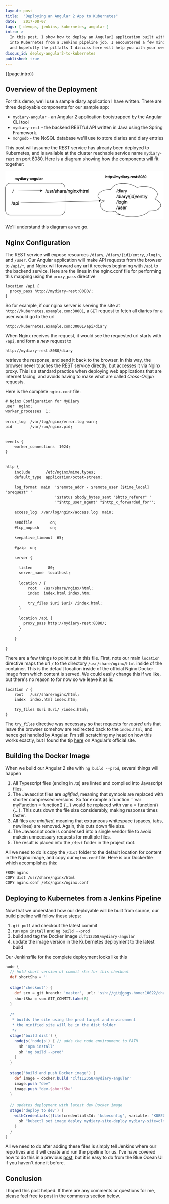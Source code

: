 ```yaml
---
layout: post
title:  "Deploying an Angular 2 App to Kubernetes"
date:   2017-08-07
tags: [ devops, jenkins, kubernetes, angular ]
intro: >
  In this post, I show how to deploy an Angular2 application built with the `ng` CLI tool
  into Kubernetes from a Jenkins pipeline job. I encountered a few minor hiccups along the way,
  and hopefully the pitfalls I discuss here will help you with your own projects.
disqus_id: deploy-angular2-to-kubernetes
published: true
---
```

{{page.intro}}

## Overview of the Deployment

For this demo, we'll use a sample diary application I have written. There are three deployable components for our sample app:

* `mydiary-angular` - an Angular 2 application bootstrapped by the Angular CLI tool
* `mydiary-rest` - the backend RESTful API written in Java using the Spring Framework.
* `mongodb` - the NoSQL database we'll use to store diaries and diary entries

This post will assume the REST service has already been deployed to Kubernetes, and is available at the cluster reachable service name `mydiary-rest` on port 8080. Here is a diagram showing how the components will fit together:

![mydiary architecture](/images/mydiary-architecture.png)

We'll understand this diagram as we go.

## Nginx Configuration

The REST service will expose resources `/diary`, `/diary/{id}/entry`, `/login`, and `/user`. Our Angular application will make API requests from the browser to `/api/*`, and Nginx will forward any url it receives beginning with `/api` to the backend service. Here are the lines in the nginx.conf file for performing this mapping using the `proxy_pass` directive

```
location /api {
  proxy_pass http://mydiary-rest:8080/;
}
```

So for example, if our nginx server is serving the site at ```http://kubernetes.example.com:30001```, a `GET` request to fetch all diaries for a user would go to the url

```
http://kubernetes.example.com:30001/api/diary
```

When Nginx receives the request, it would see the requested url starts with `/api`, and form a *new* request to

```
http://mydiary-rest:8080/diary
```

retrieve the response, and send it back to the browser. In this way, the browser never touches the REST service directly, but accesses it via Nginx proxy. This is a standard practice when deploying web applications that are internet facing, and avoids having to make what are called *Cross-Origin* requests.

Here is the complete `nginx.conf` file:

```
# Nginx Configuration for MyDiary
user  nginx;
worker_processes  1;

error_log  /var/log/nginx/error.log warn;
pid        /var/run/nginx.pid;


events {
    worker_connections  1024;
}


http {
    include       /etc/nginx/mime.types;
    default_type  application/octet-stream;

    log_format  main  '$remote_addr - $remote_user [$time_local] "$request" '
                      '$status $body_bytes_sent "$http_referer" '
                      '"$http_user_agent" "$http_x_forwarded_for"';

    access_log  /var/log/nginx/access.log  main;

    sendfile        on;
    #tcp_nopush     on;

    keepalive_timeout  65;

    #gzip  on;

    server {

      listen       80;
      server_name  localhost;

      location / {
          root   /usr/share/nginx/html;
          index  index.html index.htm;

          try_files $uri $uri/ /index.html;
      }

      location /api {
        proxy_pass http://mydiary-rest:8080/;
      }

    }

}
```

There are a few things to point out in this file. First, note our main `location` directive maps the url `/` to the directory `/usr/share/nginx/html` inside of the container. This is the default location inside of the official Nginx Docker image from which content is served. We could easily change this if we like, but there's no reason to for now so we leave it as is:

```
location / {
    root   /usr/share/nginx/html;
    index  index.html index.htm;

    try_files $uri $uri/ /index.html;
}
```

The `try_files` directive was necessary so that requests for *routed* urls that leave the browser somehow are redirected back to the `index.html`, and hence get handled by Angular. I'm still scratching my head on how this works exactly, but I found the tip [here](https://angular.io/guide/deployment#routed-apps-must-fallback-to-indexhtml) on Angular's official site.

## Building the Docker Image

When we build our Angular 2 site with `ng build --prod`, several things will happen

1. All Typescript files (ending in .ts) are linted and compiled into Javascript files.
2. The Javascript files are *uglified*, meaning that symbols are replaced with shorter compressed versions. So for example a function ```var myFunction = function() {...} would be replaced with var a = function() {...}. This cuts down the file size considerably, making response times faster.
3. All files are *minified*, meaning that extraneous whitespace (spaces, tabs, newlines) are removed. Again, this cuts down file size.
4. The Javascript code is condensed into a single vendor file to avoid makein unnecessary requests for multiple files.
5. The result is placed into the `/dist` folder in the project root.

All we need to do is copy the `/dist` folder to the default location for content in the Nginx image, and copy our `nginx.conf` file. Here is our Dockerfile which accomplishes this:

```
FROM nginx
COPY dist /usr/share/nginx/html
COPY nginx.conf /etc/nginx/nginx.conf
```

## Deploying to Kubernetes from a Jenkins Pipeline

Now that we understand how our deployable will be built from source, our build pipeline will follow these steps:

1. `git pull` and checkout the latest commit
2. run `npm install` and `ng build --prod`
3. build and tag the Docker image `clf112358/mydiary-angular`
4. update the image version in the Kubernetes deployment to the latest build

Our Jenkinsfile for the complete deployment looks like this

```groovy
node {
  // hold short version of commit sha for this checkout
  def shortSha = ''

  stage('checkout') {
    def scm = git branch: 'master', url: 'ssh://git@gogs.home:10022/chase/mydiary-angular.git'
    shortSha = scm.GIT_COMMIT.take(8)
  }

  /*
   * builds the site using the prod target and environment
   * the minified site will be in the dist folder
   */
  stage('build dist') {
    nodejs('nodejs') { // adds the node environment to PATH
      sh 'npm install'
      sh 'ng build --prod'
    }
  }

  stage('build and push Docker image') {
    def image = docker.build 'clf112358/mydiary-angular'
    image.push "dev"
    image.push "dev-$shortSha"
  }

  // updates deployment with latest dev Docker image
  stage('deploy to dev') {
    withCredentials([file(credentialsId: 'kubeconfig', variable: 'KUBECONFIG')]) {
      sh "kubectl set image deploy mydiary-site-deploy mydiary-site=clf112358/mydiary-angular:dev-${shortSha} --record=true"
    }
  }
}
```

All we need to do after adding these files is simply tell Jenkins where our repo lives and it will create and run the pipeline for us. I've have covered how to do this in a previous [post](/devops/jenkins/2017/07/04/pipeline-as-code.html), but it is easy to do from the Blue Ocean UI if you haven't done it before.

## Conclusion

I hoped this post helped. If there are any comments or questions for me, please feel free to post in the comments section below.
